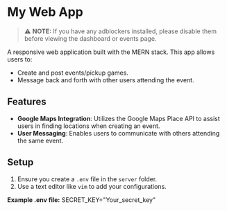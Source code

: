 # My Web App

> ⚠️ **NOTE:** If you have any adblockers installed, please disable them before viewing the dashboard or events page.

A responsive web application built with the MERN stack. This app allows users to:
- Create and post events/pickup games.
- Message back and forth with other users attending the event.

## Features
- **Google Maps Integration**: Utilizes the Google Maps Place API to assist users in finding locations when creating an event.
- **User Messaging**: Enables users to communicate with others attending the same event.

## Setup

1. Ensure you create a `.env` file in the `server` folder.
2. Use a text editor like `vim` to add your configurations. 

**Example .env file:**
SECRET_KEY="Your_secret_key"

 
